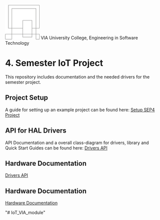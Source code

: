 ![VIA Logo](/docs/resources/logo.png) VIA University College, Engineering in Software Technology

# 4. Semester IoT Project
This repository includes documentation and the needed drivers for the semester project.

## Project Setup
A guide for setting up an example project can be found here: <a href="IoT_VIA_module/docs/documentation/Project_Setup/Setup%204.%20Semester%20Project.pdf" target="_blank">Setup SEP4 Project</a>

## API for HAL Drivers
API Documentation and a overall class-diagram for drivers, library and Quick Start Guides can be found here: <a href="IoT_VIA_module/docs/index.html" target="_blank">Drivers API</a>

## Hardware Documentation
[Drivers API](/docs/index.html)

## Hardware Documentation
[Hardware Documentation](HARDWARE-DOC.md)

"# IoT_VIA_module" 

